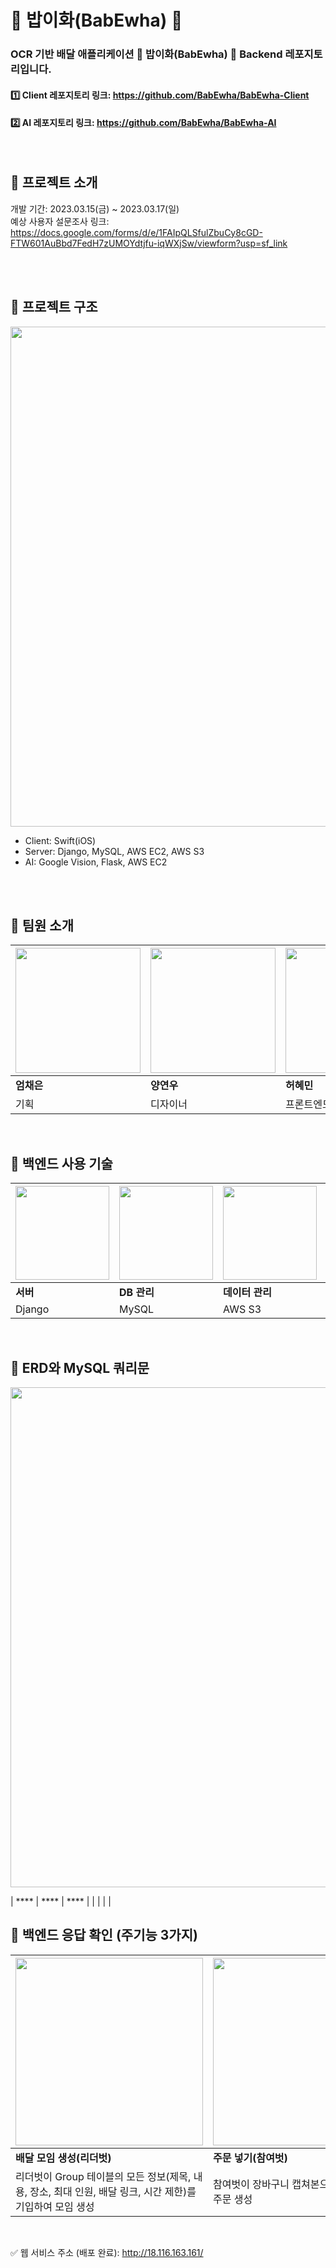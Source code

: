 # 🍚 밥이화(BabEwha) 🍚
### OCR 기반 배달 애플리케이션 **🍚** **밥이화(BabEwha) 🍚** Backend 레포지토리입니다.
#### 1️⃣ Client 레포지토리 링크: https://github.com/BabEwha/BabEwha-Client
#### 2️⃣ AI 레포지토리 링크: https://github.com/BabEwha/BabEwha-AI

<br/>

## 🍙 프로젝트 소개


개발 기간: 2023.03.15(금) ~ 2023.03.17(일) <br/>
예상 사용자 설문조사 링크: https://docs.google.com/forms/d/e/1FAIpQLSfulZbuCy8cGD-FTW601AuBbd7FedH7zUMOYdtjfu-iqWXjSw/viewform?usp=sf_link

<br/><br/>

## 🍙 프로젝트 구조

<img width="800" src="https://github.com/BabEwha/BabEwha-ai-private/assets/91009436/adda6865-b0f4-4f80-9cad-79eb534990bb"/>

- Client: Swift(iOS)
- Server: Django, MySQL, AWS EC2, AWS S3
- AI: Google Vision, Flask, AWS EC2

<br/><br/>

## 🍙 팀원 소개

| <img width="200" src=""/> | <img width="200" src=""/> | <img width="200" src=""/> | <img width="200" src=""/> | <img width="200" src=""/> |
| --- | --- | --- | --- | --- |
| **엄채은** | **양연우** | **허혜민** | **김원정** | **이남영** |
| 기획 | 디자이너 | 프론트엔드 | 백엔드 | IT기술(AI) |
<br/>

## 🍙 백엔드 사용 기술

| <img width="150" src="https://github.com/BabEwha/BabEwha-ai-private/assets/91009436/e6e67c4b-a277-41ec-b0a4-e7056b3af2b9"/> | <img width="150" src="https://github.com/BabEwha/BabEwha-ai-private/assets/91009436/b77a0873-1c1f-4e9a-b5f2-2bb8a94dc1c7"/> | <img width="150" src="https://github.com/BabEwha/BabEwha-ai-private/assets/91009436/af74bdba-9617-477d-ad85-83b286cf14ea"/> | <img width="150" src="https://github.com/BabEwha/BabEwha-ai-private/assets/91009436/d4c2512a-0dce-4f2e-b2b9-043047349607"/> |
| --- | --- | --- | --- |
| **서버** | **DB 관리** | **데이터 관리** | **배포** |
| Django | MySQL | AWS S3 | AWS EC2 |
<br/>

## 🍙 ERD와 MySQL 쿼리문
<img width="800" src=""/>

| **** | **** | **** |
|  |  |  |
<br/>

## 🍙 백엔드 응답 확인 (주기능 3가지)

| <img width="300" src=""/> | <img width="300" src=""/> | <img width="300" src=""/> |
| --- | --- | --- |
| **배달 모임 생성(리더벗)** | **주문 넣기(참여벗)** | **배달 모임 리스트 나열** |
| 리더벗이 Group 테이블의 모든 정보(제목, 내용, 장소, 최대 인원, 배달 링크, 시간 제한)를 기입하여 모임 생성 | 참여벗이 장바구니 캡쳐본으로 주문을 넣을시 주문 생성 | 현재 공구 중인 배달 게시물을 피드의 형태로 나열 |
<br/>

✅ 웹 서비스 주소 (배포 완료): http://18.116.163.161/

<br/><br/><br/><br/>
